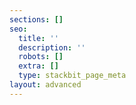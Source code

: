 ```yaml
---
sections: []
seo:
  title: ''
  description: ''
  robots: []
  extra: []
  type: stackbit_page_meta
layout: advanced
---
```

